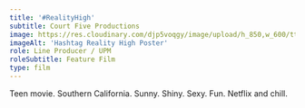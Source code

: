 ```yaml
---
title: '#RealityHigh'
subtitle: Court Five Productions
image: https://res.cloudinary.com/djp5voqgy/image/upload/h_850,w_600/ttbyqibgdrpk7aofzgwu.jpg
imageAlt: 'Hashtag Reality High Poster'
role: Line Producer / UPM
roleSubtitle: Feature Film
type: film
---
```


Teen movie. Southern California. Sunny. Shiny. Sexy. Fun. Netflix and chill.

